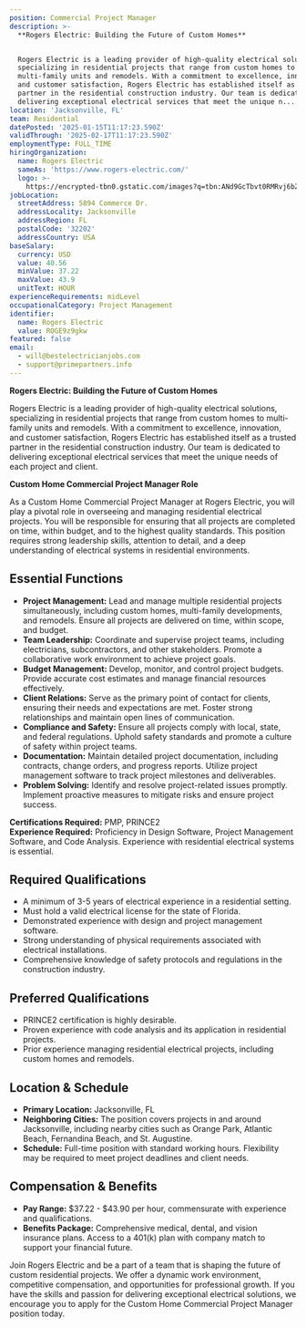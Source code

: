 ```yaml
---
position: Commercial Project Manager
description: >-
  **Rogers Electric: Building the Future of Custom Homes**


  Rogers Electric is a leading provider of high-quality electrical solutions,
  specializing in residential projects that range from custom homes to
  multi-family units and remodels. With a commitment to excellence, innovation,
  and customer satisfaction, Rogers Electric has established itself as a trusted
  partner in the residential construction industry. Our team is dedicated to
  delivering exceptional electrical services that meet the unique n...
location: 'Jacksonville, FL'
team: Residential
datePosted: '2025-01-15T11:17:23.590Z'
validThrough: '2025-02-17T11:17:23.590Z'
employmentType: FULL_TIME
hiringOrganization:
  name: Rogers Electric
  sameAs: 'https://www.rogers-electric.com/'
  logo: >-
    https://encrypted-tbn0.gstatic.com/images?q=tbn:ANd9GcTbvt0RMRvj6bZdL81Q6HJeRVl_qflQIGgp9w&s
jobLocation:
  streetAddress: 5894 Commerce Dr.
  addressLocality: Jacksonville
  addressRegion: FL
  postalCode: '32202'
  addressCountry: USA
baseSalary:
  currency: USD
  value: 40.56
  minValue: 37.22
  maxValue: 43.9
  unitText: HOUR
experienceRequirements: midLevel
occupationalCategory: Project Management
identifier:
  name: Rogers Electric
  value: ROGE9z9gkw
featured: false
email:
  - will@bestelectricianjobs.com
  - support@primepartners.info
---
```




**Rogers Electric: Building the Future of Custom Homes**

Rogers Electric is a leading provider of high-quality electrical solutions, specializing in residential projects that range from custom homes to multi-family units and remodels. With a commitment to excellence, innovation, and customer satisfaction, Rogers Electric has established itself as a trusted partner in the residential construction industry. Our team is dedicated to delivering exceptional electrical services that meet the unique needs of each project and client.

**Custom Home Commercial Project Manager Role**

As a Custom Home Commercial Project Manager at Rogers Electric, you will play a pivotal role in overseeing and managing residential electrical projects. You will be responsible for ensuring that all projects are completed on time, within budget, and to the highest quality standards. This position requires strong leadership skills, attention to detail, and a deep understanding of electrical systems in residential environments.

## Essential Functions

- **Project Management:** Lead and manage multiple residential projects simultaneously, including custom homes, multi-family developments, and remodels. Ensure all projects are delivered on time, within scope, and budget.
- **Team Leadership:** Coordinate and supervise project teams, including electricians, subcontractors, and other stakeholders. Promote a collaborative work environment to achieve project goals.
- **Budget Management:** Develop, monitor, and control project budgets. Provide accurate cost estimates and manage financial resources effectively.
- **Client Relations:** Serve as the primary point of contact for clients, ensuring their needs and expectations are met. Foster strong relationships and maintain open lines of communication.
- **Compliance and Safety:** Ensure all projects comply with local, state, and federal regulations. Uphold safety standards and promote a culture of safety within project teams.
- **Documentation:** Maintain detailed project documentation, including contracts, change orders, and progress reports. Utilize project management software to track project milestones and deliverables.
- **Problem Solving:** Identify and resolve project-related issues promptly. Implement proactive measures to mitigate risks and ensure project success.

**Certifications Required:** PMP, PRINCE2  
**Experience Required:** Proficiency in Design Software, Project Management Software, and Code Analysis. Experience with residential electrical systems is essential.

## Required Qualifications

- A minimum of 3-5 years of electrical experience in a residential setting.
- Must hold a valid electrical license for the state of Florida.
- Demonstrated experience with design and project management software.
- Strong understanding of physical requirements associated with electrical installations.
- Comprehensive knowledge of safety protocols and regulations in the construction industry.

## Preferred Qualifications

- PRINCE2 certification is highly desirable.
- Proven experience with code analysis and its application in residential projects.
- Prior experience managing residential electrical projects, including custom homes and remodels.

## Location & Schedule

- **Primary Location:** Jacksonville, FL
- **Neighboring Cities:** The position covers projects in and around Jacksonville, including nearby cities such as Orange Park, Atlantic Beach, Fernandina Beach, and St. Augustine.
- **Schedule:** Full-time position with standard working hours. Flexibility may be required to meet project deadlines and client needs.

## Compensation & Benefits

- **Pay Range:** $37.22 - $43.90 per hour, commensurate with experience and qualifications.
- **Benefits Package:** Comprehensive medical, dental, and vision insurance plans. Access to a 401(k) plan with company match to support your financial future.

Join Rogers Electric and be a part of a team that is shaping the future of custom residential projects. We offer a dynamic work environment, competitive compensation, and opportunities for professional growth. If you have the skills and passion for delivering exceptional electrical solutions, we encourage you to apply for the Custom Home Commercial Project Manager position today.
